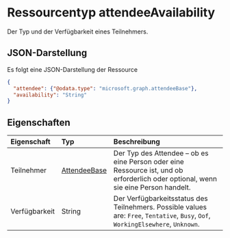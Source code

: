 # <a name="attendeeavailability-resource-type"></a>Ressourcentyp attendeeAvailability

Der Typ und der Verfügbarkeit eines Teilnehmers.

## <a name="json-representation"></a>JSON-Darstellung

Es folgt eine JSON-Darstellung der Ressource

<!-- {
  "blockType": "resource",
  "optionalProperties": [

  ],
  "@odata.type": "microsoft.graph.attendeeAvailability"
}-->

```json
{
  "attendee": {"@odata.type": "microsoft.graph.attendeeBase"},
  "availability": "String"
}

```
## <a name="properties"></a>Eigenschaften
| Eigenschaft     | Typ   |Beschreibung|
|:---------------|:--------|:----------|
|Teilnehmer|[AttendeeBase](attendeebase.md)|Der Typ des Attendee – ob es eine Person oder eine Ressource ist, und ob erforderlich oder optional, wenn sie eine Person handelt.|
|Verfügbarkeit|String| Der Verfügbarkeitsstatus des Teilnehmers. Possible values are: `Free`, `Tentative`, `Busy`, `Oof`, `WorkingElsewhere`, `Unknown`.|

<!-- uuid: 8fcb5dbc-d5aa-4681-8e31-b001d5168d79
2015-10-25 14:57:30 UTC -->
<!-- {
  "type": "#page.annotation",
  "description": "attendeeAvailability resource",
  "keywords": "",
  "section": "documentation",
  "tocPath": ""
}-->